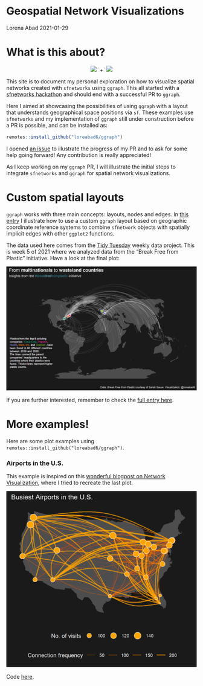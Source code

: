 Geospatial Network Visualizations
================
Lorena Abad
2021-01-29

# What is this about?

<center>
<img src="https://raw.githubusercontent.com/luukvdmeer/sfnetworks/master/man/figures/logo.png" width="100px"/>
`+`
<img src="https://raw.githubusercontent.com/thomasp85/ggraph/master/man/figures/logo.png" width="100px"/>
</center>

This site is to document my personal exploration on how to visualize
spatial networks created with `sfnetworks` using `ggraph`. This all
started with a [sfnetworks
hackathon](https://github.com/sfnetworks/sfnetworks_viz) and should end
with a successful PR to `ggraph`.

Here I aimed at showcasing the possibilities of using `ggraph` with a
layout that understands geographical space positions via `sf`. These
examples use `sfnetworks` and my implementation of `ggraph` still under
construction before a PR is possible, and can be installed as:

``` r
remotes::install_github("loreabad6/ggraph")
```

I opened [an issue](https://github.com/thomasp85/ggraph/issues/275) to
illustrate the progress of my PR and to ask for some help going forward!
Any contribution is really appreciated!

As I keep working on my `ggraph` PR, I will illustrate the initial steps
to integrate `sfnetworks` and `ggraph` for spatial network
visualizations.

# Custom spatial layouts

`ggraph` works with three main concepts: layouts, nodes and edges. In
[this
entry](https://loreabad6.github.io/ggraph-spatial-examples/custom_layouts)
I illustrate how to use a custom `ggraph` layout based on geographic
coordinate reference systems to combine `sfnetwork` objects with
spatially implicit edges with other `ggplot2` functions.

The data used here comes from the [Tidy
Tuesday](https://github.com/rfordatascience/tidytuesday) weekly data
project. This is week 5 of 2021 where we analyzed data from the “Break
Free from Plastic” initiative. Have a look at the final plot:

![](https://raw.githubusercontent.com/loreabad6/TidyTuesday/master/plot/2021_week_05.png)

If you are further interested, remember to check the [full entry
here](https://loreabad6.github.io/ggraph-spatial-examples/custom_layouts).

# More examples!

Here are some plot examples using
`remotes::install_github("loreabad6/ggraph")`.

### Airports in the U.S.

This example is inspired on this [wonderful blogpost on Network
Visualization](https://kateto.net/sunbelt2019#overlaying-networks-on-geographic-maps),
where I tried to recreate the last plot.

![](figs/us_airports.png)

Code [here](code/airports.R).
